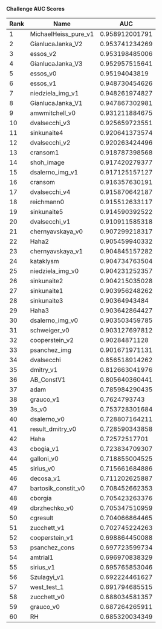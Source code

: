 **Challenge AUC Scores**


|Rank|Name|AUC|
|----|-----|---|
|1|MichaelHeiss_pure_v1|0.958912001791| 
|2|GianlucaJanka_V2|0.953741234269| 
|3|essos_v2|0.953198485006| 
|4|GianlucaJanka_V3|0.952957515641| 
|5|essos_v0|0.95194043819| 
|6|essos_v1|0.948730454626| 
|7|niedziela_img_v1|0.948261974827| 
|8|GianlucaJanka_V1|0.947867302981| 
|9|amwmitchell_v0|0.931211884675| 
|10|dvalsecchi_v3|0.925659723551| 
|11|sinkunaite4|0.920641373574| 
|12|dvalsecchi_v2|0.920263424496| 
|13|cransom1|0.918787398568| 
|14|shoh_image|0.917420279377| 
|15|dsalerno_img_v1|0.917125157127| 
|16|cransom|0.916357630191| 
|17|dvalsecchi_v4|0.915870642187| 
|18|reichmann0|0.915512633117| 
|19|sinkunaite5|0.914590392522| 
|20|dvalsecchi_v1|0.910911585318| 
|21|chernyavskaya_v0|0.907299218317| 
|22|Haha2|0.905459940332| 
|23|chernyavskaya_v1|0.904845157282| 
|24|kataklysm|0.904734763504| 
|25|niedziela_img_v0|0.904231252357| 
|26|sinkunaite2|0.904215035028| 
|27|sinkunaite1|0.903956248262| 
|28|sinkunaite3|0.90364943484| 
|29|Haha3|0.903642864427| 
|30|dsalerno_img_v0|0.903503459785| 
|31|schweiger_v0|0.903127697812| 
|32|cooperstein_v2|0.90284871128| 
|33|psanchez_img|0.901671971131| 
|34|dvalsecchi|0.856518914262| 
|35|dmitry_v1|0.812663041976| 
|36|AB_ConstV1|0.805640360441| 
|37|adam|0.785984290435| 
|38|grauco_v1|0.7624793743| 
|39|3s_v0|0.753728301684| 
|40|dsalerno_v0|0.728807164211| 
|41|result_dmitry_v0|0.728590343858| 
|42|Haha|0.72572517701| 
|43|cbogia_v1|0.723834709307| 
|44|galloni_v0|0.718855004525| 
|45|sirius_v0|0.715661684886| 
|46|decosa_v1|0.711202625887| 
|47|bartosik_constit_v0|0.708452662353| 
|48|cborgia|0.705423263376| 
|49|dbrzhechko_v0|0.705347510959| 
|50|cgresult|0.704066864465| 
|51|zucchett_v1|0.702745224263| 
|52|cooperstein_v1|0.698864450088| 
|53|psanchez_cons|0.697723599734| 
|54|amtrial1|0.696970838329| 
|55|sirius_v1|0.695765853046| 
|56|Szulagyi_v1|0.692224461627| 
|57|west_test_1|0.691794685515| 
|58|zucchett_v0|0.688034581357| 
|59|grauco_v0|0.687264265911| 
|60|RH|0.685320034349| 
